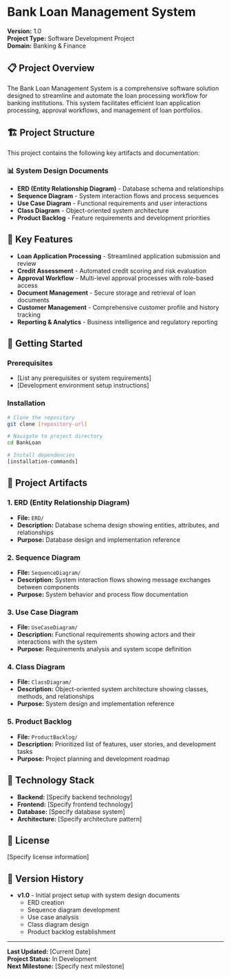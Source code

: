 # Bank Loan Management System

**Version:** 1.0  
**Project Type:** Software Development Project  
**Domain:** Banking & Finance  

## 📋 Project Overview

The Bank Loan Management System is a comprehensive software solution designed to streamline and automate the loan processing workflow for banking institutions. This system facilitates efficient loan application processing, approval workflows, and management of loan portfolios.

## 🏗️ Project Structure

This project contains the following key artifacts and documentation:

### 📊 System Design Documents

- **ERD (Entity Relationship Diagram)** - Database schema and relationships
- **Sequence Diagram** - System interaction flows and process sequences
- **Use Case Diagram** - Functional requirements and user interactions
- **Class Diagram** - Object-oriented system architecture
- **Product Backlog** - Feature requirements and development priorities

## 🎯 Key Features

- **Loan Application Processing** - Streamlined application submission and review
- **Credit Assessment** - Automated credit scoring and risk evaluation
- **Approval Workflow** - Multi-level approval processes with role-based access
- **Document Management** - Secure storage and retrieval of loan documents
- **Customer Management** - Comprehensive customer profile and history tracking
- **Reporting & Analytics** - Business intelligence and regulatory reporting

## 🚀 Getting Started

### Prerequisites

- [List any prerequisites or system requirements]
- [Development environment setup instructions]

### Installation

```bash
# Clone the repository
git clone [repository-url]

# Navigate to project directory
cd BankLoan

# Install dependencies
[installation-commands]
```

## 📁 Project Artifacts

### 1. ERD (Entity Relationship Diagram)
- **File:** `ERD/`
- **Description:** Database schema design showing entities, attributes, and relationships
- **Purpose:** Database design and implementation reference

### 2. Sequence Diagram
- **File:** `SequenceDiagram/`
- **Description:** System interaction flows showing message exchanges between components
- **Purpose:** System behavior and process flow documentation

### 3. Use Case Diagram
- **File:** `UseCaseDiagram/`
- **Description:** Functional requirements showing actors and their interactions with the system
- **Purpose:** Requirements analysis and system scope definition

### 4. Class Diagram
- **File:** `ClassDiagram/`
- **Description:** Object-oriented system architecture showing classes, methods, and relationships
- **Purpose:** System design and implementation reference

### 5. Product Backlog
- **File:** `ProductBacklog/`
- **Description:** Prioritized list of features, user stories, and development tasks
- **Purpose:** Project planning and development roadmap

## 🔧 Technology Stack

- **Backend:** [Specify backend technology]
- **Frontend:** [Specify frontend technology]
- **Database:** [Specify database system]
- **Architecture:** [Specify architecture pattern]



## 📄 License

[Specify license information]

## 🔄 Version History

- **v1.0** - Initial project setup with system design documents
  - ERD creation
  - Sequence diagram development
  - Use case analysis
  - Class diagram design
  - Product backlog establishment

---

**Last Updated:** [Current Date]  
**Project Status:** In Development  
**Next Milestone:** [Specify next milestone] 